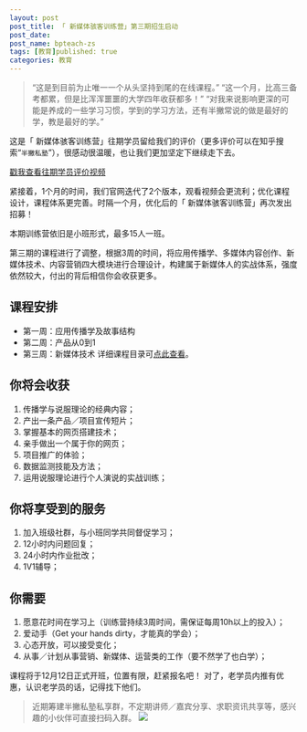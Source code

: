 ```yaml
---
layout: post
post_title: 「 新媒体骇客训练营」第三期招生启动
post_date: 
post_name: bpteach-zs
tags: [教育]published: true
categories: 教育
---
```


>“这是到目前为止唯一一个从头坚持到尾的在线课程。”
“这一个月，比高三备考都累，但是比浑浑噩噩的大学四年收获都多！”
“对我来说影响更深的可能是养成的一些学习习惯，学到的学习方法，还有半撇常说的做是最好的学，教是最好的学。”

这是「 新媒体骇客训练营」往期学员留给我们的评价（更多评价可以在知乎搜索“`半撇私塾`”），很感动很温暖，也让我们更加坚定下继续走下去。

[戳我查看往期学员评价视频](https://v.qq.com/x/page/x0351hru5gc.html)

紧接着，1个月的时间，我们官网迭代了2个版本，观看视频会更流利；优化课程设计，课程体系更完善。时隔一个月，优化后的「 新媒体骇客训练营」再次发出招募！

本期训练营依旧是小班形式，最多15人一班。

第三期的课程进行了调整，根据3周的时间，将应用传播学、多媒体内容创作、新媒体技术、内容营销四大模块进行合理设计，构建属于新媒体人的实战体系，强度依然较大，付出的背后相信你会收获更多。

## 课程安排

- 第一周：应用传播学及故事结构
- 第二周：产品从0到1
- 第三周：新媒体技术
详细课程目录可[点此查看](http://learn.bpteach.com/course/17?previewAs=guest)。

##  你将会收获

1. 传播学与说服理论的经典内容；
2. 产出一条产品／项目宣传短片；
3. 掌握基本的网页搭建技术；
4. 亲手做出一个属于你的网页；
5. 项目推广的体验；
6. 数据监测技能及方法；
7. 运用说服理论进行个人演说的实战训练；

## 你将享受到的服务

1. 加入班级社群，与小班同学共同督促学习；
2. 12小时内问题回复；
3. 24小时内作业批改；
4. 1V1辅导；

## 你需要

1. 愿意花时间在学习上（训练营持续3周时间，需保证每周10h以上的投入）；
2. 爱动手（Get your hands dirty，才能真的学会）；
3. 心态开放，可以接受变化；
4. 从事／计划从事营销、新媒体、运营类的工作（要不然学了也白学）；

课程将于12月12日正式开班，位置有限，赶紧报名吧！
对了，老学员内推有优惠，认识老学员的话，记得找下他们。
>近期筹建半撇私塾私享群，不定期讲师／嘉宾分享、求职资讯共享等，感兴趣的小伙伴可直接扫码入群。
![](http://obfe8r4sl.bkt.clouddn.com/WechatIMG12.jpeg)